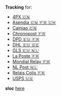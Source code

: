 **Tracking** for:
- [4PX :cn:](http://en.4px.com/)
- [Asendia :cn: :fr: :switzerland:](https://www.asendia.fr/)
- [Cainiao :cn:](https://global.cainiao.com/)
- [Chronopost :fr:](https://www.chronopost.fr/)
- [DPD :eu: :fr:](https://www.dpd.com/)
- [DHL :eu: :de:](https://www.dhl.com/)
- [GLS :eu: :netherlands:](https://gls-group.eu/)
- [La Poste :fr:](https://www.laposte.fr/)
- [Mondial Relay :fr:](https://www.mondialrelay.fr/)
- [NL Post :netherlands:](https://postnl.post/)
- [Relais Colis :fr:](https://www.relaiscolis.com/)
- [USPS :us:](https://www.usps.com/)


**sloc** [here](https://api.codetabs.com/v1/loc/?github=sebdelsol/suivi)

